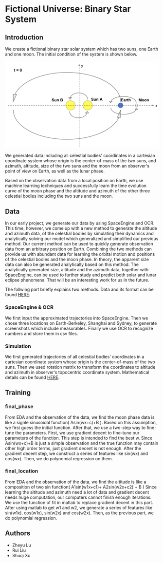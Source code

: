 # Fictional Universe: Binary Star System

## Introduction
We create a fictional binary star solar system which has two suns, one Earth and one moon. The initial condition of the system is shown below.

<p align="center">
  <img src="https://github.com/Leo-godel/Project-S-final/blob/media/init.png?raw=true", width="600px">
</p>

We generated data including all celestial bodies' coordinates in a cartesian coordinate system whose origin is the center-of-mass of the two suns, and azimuth, altitude, size of the two suns and the moon from an observer's point of view on Earth, as well as the lunar phase.

Based on the observation data from a local position on Earth, we use machine learning techniques and successfully learn the time evolution curve of the moon phase and the altitude and azimuth of the other three celestial bodies including the two suns and the moon.

## Data
In our early project, we generate our data by using SpaceEngine and OCR. This time, however, we come up with a new method to generate the altitude and azimuth data, of the celestial bodies by simulating their dynamics and analytically solving our model which generalized and simplified our previous method. Our current method can be used to quickly generate observation data from an arbitrary position on Earth. Combining the two methods can provide us with abundant data for learning the orbital motion and positions of the celestial bodies and the moon phase. In theory, the apparent size data can also be generated analytically based on this method. The analytically generated size, altitude and the azimuth data, together with SpaceEngine, can be used to further study and predict both solar and lunar eclipse phenomena. That will be an interesting work for us in the future.

The follwing part briefly explains two methods. Data and its format can be found [HERE](https://github.com/Leo-godel/Project-S-final/tree/main/data).

### SpaceEngine & OCR
We first input the approximated trajectories into SpaceEngine. Then we chose three locations on Earth-Berkeley, Shanghai and Sydney, to generate screenshots which include measurables. Finally we use OCR to recognize numbers and store them in csv files. 
### Simulation
We first generated trajectories of all celestial bodies' coordinates in a cartesian coordinate system whose origin is the center-of-mass of the two suns. Then we used rotation matrix to transform the coordinates to altitude and azimuth in observer's topocentric coordinate system. Mathematical details can be found [HERE](https://github.com/Leo-godel/Project-S-final/blob/main/writeup/Final_writeup.pdf).

## Training
### final_phase
From EDA and the observation of the data, we find the moon phase data is like a signle sinusoidal function( Asin(wx+c)+B ). Based on this assumption, we first guess the initial function. After that, we use a two-step way to fine-tune the parameters. First, we use gradient decent to fine-tune our parameters of the function. This step is intended to find the best w.
Since Asin(wx+c)+B is just a simple observation and the true function may contain other high order terms, just gradient decent is not enough.
After the gradient decent step, we construct a series of features like sin(wx) and cos(wx). Then, we do polynomial regression on them.

### final_location
From EDA and the observation of the data, we find the altitude is like a composition of two sin function( A1sin(w1x+c1)+ A2sin(w2x+c2) + B )
Since learning the altitude and azimuth need a lot of data and gradient decent needs huge computation, our computers cannot finish enough iterations.
We use the function of fit in matlab to replace gradient decent in this part. 
After using matlab to get w1 and w2, we generate a series of features like sin(w1x), cos(w1x), sin(w2x) and cos(w2x). Then, as the previous part, we do polynomial regression.

## Authors
* Zheyu Lu   
* Rui Liu   
* Shuqi Xu
